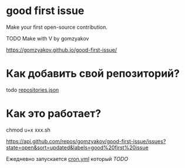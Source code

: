 # good first issue

Make your first open-source contribution.


TODO Make with V by gomzyakov

https://gomzyakov.github.io/good-first-issue/


# Как добавить свой репозиторий?

todo [repositories.json](https://github.com/gomzyakov/good-first-issue/blob/main/repositories.json)


# Как это работает?



chmod u+x xxx.sh


https://api.github.com/repos/gomzyakov/good-first-issue/issues?state=open&sort=updated&labels=good%20first%20issue

Ежедневно запускается [cron.yml](#TODO) который _TODO_
